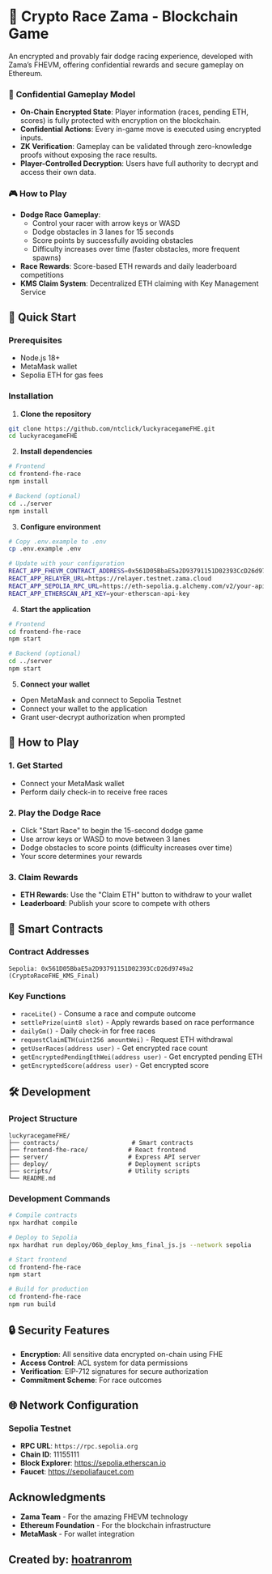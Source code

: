 # 🏁 Crypto Race Zama - Blockchain Game

An encrypted and provably fair dodge racing experience, developed with Zama’s FHEVM, offering confidential rewards and secure gameplay on Ethereum.

### 🔐 **Confidential Gameplay Model**
- **On-Chain Encrypted State**: Player information (races, pending ETH, scores) is fully protected with encryption on the blockchain.
- **Confidential Actions**: Every in-game move is executed using encrypted inputs.
- **ZK Verification**: Gameplay can be validated through zero-knowledge proofs without exposing the race results.
- **Player-Controlled Decryption**: Users have full authority to decrypt and access their own data.

### 🎮 **How to Play**
- **Dodge Race Gameplay**:
  - Control your racer with arrow keys or WASD
  - Dodge obstacles in 3 lanes for 15 seconds
  - Score points by successfully avoiding obstacles
  - Difficulty increases over time (faster obstacles, more frequent spawns)
- **Race Rewards**: Score-based ETH rewards and daily leaderboard competitions
- **KMS Claim System**: Decentralized ETH claiming with Key Management Service

## 🚀 Quick Start

### Prerequisites
- Node.js 18+
- MetaMask wallet
- Sepolia ETH for gas fees

### Installation

1. **Clone the repository**
```bash
git clone https://github.com/ntclick/luckyracegameFHE.git
cd luckyracegameFHE
```

2. **Install dependencies**
```bash
# Frontend
cd frontend-fhe-race
npm install

# Backend (optional)
cd ../server
npm install
```

3. **Configure environment**
```bash
# Copy .env.example to .env
cp .env.example .env

# Update with your configuration
REACT_APP_FHEVM_CONTRACT_ADDRESS=0x561D05BbaE5a2D93791151D02393CcD26d9749a2
REACT_APP_RELAYER_URL=https://relayer.testnet.zama.cloud
REACT_APP_SEPOLIA_RPC_URL=https://eth-sepolia.g.alchemy.com/v2/your-api-key
REACT_APP_ETHERSCAN_API_KEY=your-etherscan-api-key
```

4. **Start the application**
```bash
# Frontend
cd frontend-fhe-race
npm start

# Backend (optional)
cd ../server
npm start
```

5. **Connect your wallet**
- Open MetaMask and connect to Sepolia Testnet
- Connect your wallet to the application
- Grant user-decrypt authorization when prompted

## 🎯 How to Play

### 1. **Get Started**
- Connect your MetaMask wallet
- Perform daily check-in to receive free races

### 2. **Play the Dodge Race**
- Click "Start Race" to begin the 15-second dodge game
- Use arrow keys or WASD to move between 3 lanes
- Dodge obstacles to score points (difficulty increases over time)
- Your score determines your rewards

### 3. **Claim Rewards**
- **ETH Rewards**: Use the "Claim ETH" button to withdraw to your wallet
- **Leaderboard**: Publish your score to compete with others

## 🔧 Smart Contracts

### Contract Addresses
```
Sepolia: 0x561D05BbaE5a2D93791151D02393CcD26d9749a2 (CryptoRaceFHE_KMS_Final)
```

### Key Functions
- `raceLite()` - Consume a race and compute outcome
- `settlePrize(uint8 slot)` - Apply rewards based on race performance
- `dailyGm()` - Daily check-in for free races
- `requestClaimETH(uint256 amountWei)` - Request ETH withdrawal
- `getUserRaces(address user)` - Get encrypted race count
- `getEncryptedPendingEthWei(address user)` - Get encrypted pending ETH
- `getEncryptedScore(address user)` - Get encrypted score

## 🛠️ Development

### Project Structure
```
luckyracegameFHE/
├── contracts/                    # Smart contracts
├── frontend-fhe-race/           # React frontend
├── server/                      # Express API server
├── deploy/                      # Deployment scripts
├── scripts/                     # Utility scripts
└── README.md
```

### Development Commands
```bash
# Compile contracts
npx hardhat compile

# Deploy to Sepolia
npx hardhat run deploy/06b_deploy_kms_final_js.js --network sepolia

# Start frontend
cd frontend-fhe-race
npm start

# Build for production
cd frontend-fhe-race
npm run build
```

## 🔒 Security Features

- **Encryption**: All sensitive data encrypted on-chain using FHE
- **Access Control**: ACL system for data permissions
- **Verification**: EIP-712 signatures for secure authorization
- **Commitment Scheme**: For race outcomes

## 🌐 Network Configuration

### Sepolia Testnet
- **RPC URL**: `https://rpc.sepolia.org`
- **Chain ID**: 11155111
- **Block Explorer**: https://sepolia.etherscan.io
- **Faucet**: https://sepoliafaucet.com

## Acknowledgments

- **Zama Team** - For the amazing FHEVM technology
- **Ethereum Foundation** - For the blockchain infrastructure
- **MetaMask** - For wallet integration

## Created by: [hoatranrom](https://x.com/HoaTranRom)
